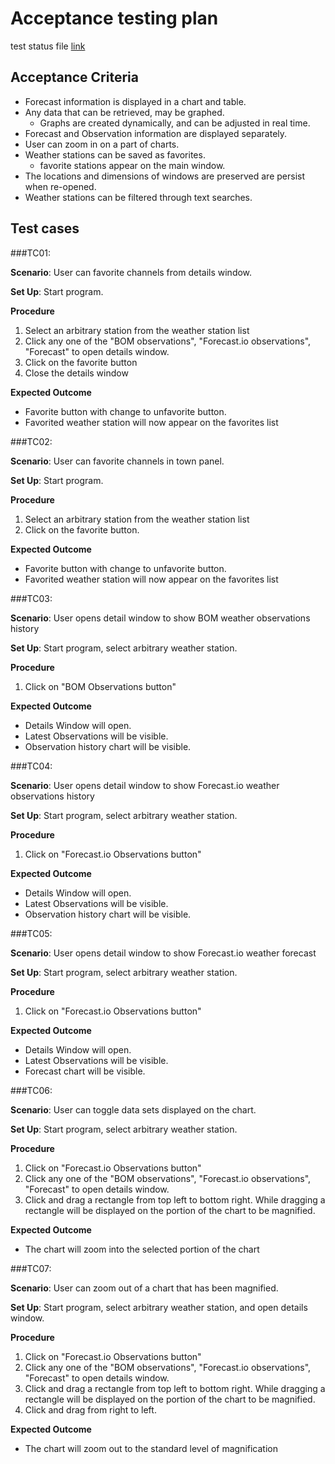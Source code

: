 # Acceptance testing plan

test status file [link]()  <!-- TODO -->

## Acceptance Criteria

- Forecast information is displayed in a chart and table.
- Any data that can be retrieved, may be graphed.
    - Graphs are created dynamically, and can be adjusted in real time.
- Forecast and Observation information are displayed separately.
- User can zoom in on a part of charts.
- Weather stations can be saved as favorites.
    - favorite stations appear on the main window.
- The locations and dimensions of windows are preserved are persist when re-opened.
- Weather stations can be filtered through text searches.

## Test cases

###TC01:

**Scenario**: User can favorite channels from details window.

**Set Up**: Start program.

**Procedure**
1. Select an arbitrary station from the weather station list
2. Click any one of the "BOM observations", "Forecast.io observations", "Forecast" to open details window.
3. Click on the favorite button
4. Close the details window

**Expected Outcome**
- Favorite button with change to unfavorite button.
- Favorited weather station will now appear on the favorites list

###TC02:

**Scenario**: User can favorite channels in town panel.

**Set Up**: Start program.

**Procedure**
1. Select an arbitrary station from the weather station list
2. Click on the favorite button.

**Expected Outcome**
- Favorite button with change to unfavorite button.
- Favorited weather station will now appear on the favorites list

###TC03:

**Scenario**: User opens detail window to show BOM weather observations history

**Set Up**: Start program, select arbitrary weather station.

**Procedure**
1. Click on "BOM Observations button"

**Expected Outcome**
- Details Window will open.
- Latest Observations will be visible.
- Observation history chart will be visible.

###TC04:

**Scenario**: User opens detail window to show Forecast.io weather observations history

**Set Up**: Start program, select arbitrary weather station.

**Procedure**
1. Click on "Forecast.io Observations button"

**Expected Outcome**
- Details Window will open.
- Latest Observations will be visible.
- Observation history chart will be visible.

###TC05:

**Scenario**: User opens detail window to show Forecast.io weather forecast

**Set Up**: Start program, select arbitrary weather station.

**Procedure**
1. Click on "Forecast.io Observations button"

**Expected Outcome**
- Details Window will open.
- Latest Observations will be visible.
- Forecast chart will be visible.

###TC06:

**Scenario**: User can toggle data sets displayed on the chart.

**Set Up**: Start program, select arbitrary weather station.

**Procedure**
1. Click on "Forecast.io Observations button"
2. Click any one of the "BOM observations", "Forecast.io observations", "Forecast" to open details window.
3. Click and drag a rectangle from top left to bottom right. While dragging a rectangle will be displayed on the portion of the chart to be magnified.

**Expected Outcome**
- The chart will zoom into the selected portion of the chart

###TC07:

**Scenario**: User can zoom out of a chart that has been magnified.

**Set Up**: Start program, select arbitrary weather station, and open details window.

**Procedure**
1. Click on "Forecast.io Observations button"
2. Click any one of the "BOM observations", "Forecast.io observations", "Forecast" to open details window.
3. Click and drag a rectangle from top left to bottom right. While dragging a rectangle will be displayed on the portion of the chart to be magnified.
4. Click and drag from right to left.

**Expected Outcome**
- The chart will zoom out to the standard level of magnification